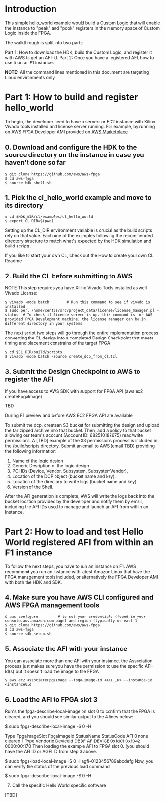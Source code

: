 # Introduction

This simple hello_world example would build a Custom Logic that will enable the instance to "peak" and "pook" registers in the memory space of Custom Logic inside the FPGA.

The walkthrough is split into two parts: 

  Part 1: How to download the HDK, build the Custom Logic, and register it with AWS to get an AFI-id. 
  Part 2: Once you have a registered AFI, how to use it on an F1 instance.

**NOTE:** All the command lines mentioned in this document are targeting Linux environments only.

# Part 1: How to build and register hello_world

To begin, the developer need to have a serverr or EC2 instance with Xilinx Vivado tools installed and license server running. For example, by running on AWS FPGA Developer AMI provided on [AWS Marketplace](https://aws.amazon.com/marketplace)

## 0. Download and configure the HDK to the source directory on the instance in case you haven't done so far

    $ git clone https://github.com/aws/aws-fpga
    $ cd aws-fpga
    $ source hdk_shell.sh

## 1. Pick the cl_hello_world example and move to its directory

    $ cd $HDK_DIR/cl/examples/cl_hello_world
    $ export CL_DIR=$(pwd)

Setting up the CL_DIR environment variable is crucial as the build scripts rely on that value. Each one of the examples following the recommended directory structure to match what's expected by the HDK simulation and build scripts.

If you like to start your own CL, check out the How to create your own CL Readme

## 2. Build the CL before submitting to AWS

NOTE This step requires you have Xilinx Vivado Tools installed as well Vivado License:

    $ vivado -mode batch        # Run this command to see if vivado is installed
    $ sudo perl /home/centos/src/project_data/license/license_manager.pl -status  # To check if license server is up. this command is for AWS-provided FPGA Development machine, the license manager can be in different directory in your systems

The next script two steps will go through the entire implementation process converting the CL design into a completed Design Checkpoint that meets timing and placement constrains of the target FPGA

    $ cd $CL_DIR/build/scripts
    $ vivado -mode batch -source create_dcp_from_cl.tcl 

## 3. Submit the Design Checkpoint to AWS to register the AFI

If you have access to AWS SDK with support for FPGA API (aws ec2 createFpgaImage)

TBD

During F1 preview and before AWS EC2 FPGA API are available

To submit the dcp, createan S3 bucket for submitting the design and upload the tar zipped archive into that bucket. Then, add a policy to that bucket allowing our team's account (Account ID: 682510182675) read/write permissions. A [TBD] example of the S3 permissions process is included in the /build/scripts directory. Submit an email to AWS (email TBD) providing the following information:

1) Name of the logic design
2) Generic Desription of the logic design
3) PCI IDs (Device, Vendor, Subsystem, SubsystemVendor),
4) Location of the DCP object (bucket name and key),
5) Location of the directory to write logs (bucket name and key)
6) Version of the Shell.

After the AFI generation is complete, AWS will write the logs back into the bucket location provided by the developer and notify them by email, including the AFI IDs used to manage and launch an AFI from within an Instance.

# Part 2: How to load and test Hello World registered AFI from within an F1 instance

To follow the next steps, you have to run an instance on F1. AWS recommend you run an instance with latest Amazon Linux that have the FPGA management tools included, or alternatively the FPGA Developer AMI with both the HDK and SDK.

## 4. Make sure you have AWS CLI configured and AWS FPGA management tools

    $ aws configure         # to set your credentials (found in your console.aws.amazon.com page) and region (typically us-east-1)
    $ git clone https://github.com/aws/aws-fpga
    $ cd aws-fpga
    $ source sdk_setup.sh

## 5. Associate the AFI with your instance

You can associate more than one AFI with your instance. the Association process just makes sure you have the permission to use the specific AFI-Id(s) but it doesn't load the image to the FPGA

    $ aws ec2 associateFpgaImage --fpga-image-id <AFI_ID> --instance-id <instance0id

## 6. Load the AFI to FPGA slot 3

Run's the fpga-describe-local-image on slot 0 to confirm that the FPGA is cleared, and you should see similar output to the 4 lines below:

$ sudo fpga-describe-local-image -S 0 -H

Type    FpgaImageSlot    FpgaImageId    StatusName    StatusCode
AFI           0             none          cleared         1
Type        VendorId    DeviceId      DBDF
AFIDEVICE    0x1d0f      0x1042    0000:00:17.0
Then loading the example AFI to FPGA slot 0. (you should have the AFI ID or AGFI ID from step 3 above.

$ sudo fpga-load-local-image -S 0 -I agfi-0123456789abcdefg
Now, you can verify the status of the previous load command:

$ sudo fpga-describe-local-image -S 0 -H

7. Call the specific Hello World specific software

[TBD]
